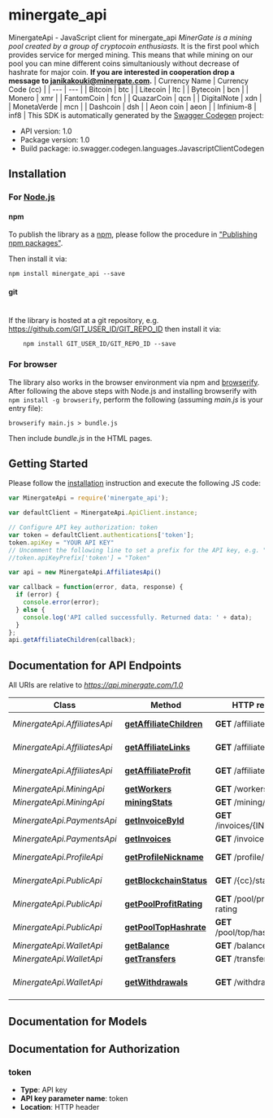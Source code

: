 # minergate_api

MinergateApi - JavaScript client for minergate_api
*MinerGate is a mining pool created by a group of cryptocoin enthusiasts.*  It is the first pool which provides service for merged mining. This means that while mining on our pool you can mine different coins simultaniously without decrease of hashrate for major coin.  **If you are interested in cooperation drop a message to janikakouki@minergate.com.**  | Currency Name | Currency Code (cc) | | --- | --- | | Bitcoin | btc | | Litecoin | ltc | | Bytecoin | bcn | | Monero | xmr | | FantomCoin | fcn | | QuazarCoin | qcn | | DigitalNote | xdn | | MonetaVerde | mcn | | Dashcoin | dsh | | Aeon coin | aeon | | Infinium-8 | inf8 | 
This SDK is automatically generated by the [Swagger Codegen](https://github.com/swagger-api/swagger-codegen) project:

- API version: 1.0
- Package version: 1.0
- Build package: io.swagger.codegen.languages.JavascriptClientCodegen

## Installation

### For [Node.js](https://nodejs.org/)

#### npm

To publish the library as a [npm](https://www.npmjs.com/),
please follow the procedure in ["Publishing npm packages"](https://docs.npmjs.com/getting-started/publishing-npm-packages).

Then install it via:

```shell
npm install minergate_api --save
```

#### git
#
If the library is hosted at a git repository, e.g.
https://github.com/GIT_USER_ID/GIT_REPO_ID
then install it via:

```shell
    npm install GIT_USER_ID/GIT_REPO_ID --save
```

### For browser

The library also works in the browser environment via npm and [browserify](http://browserify.org/). After following
the above steps with Node.js and installing browserify with `npm install -g browserify`,
perform the following (assuming *main.js* is your entry file):

```shell
browserify main.js > bundle.js
```

Then include *bundle.js* in the HTML pages.

## Getting Started

Please follow the [installation](#installation) instruction and execute the following JS code:

```javascript
var MinergateApi = require('minergate_api');

var defaultClient = MinergateApi.ApiClient.instance;

// Configure API key authorization: token
var token = defaultClient.authentications['token'];
token.apiKey = "YOUR API KEY"
// Uncomment the following line to set a prefix for the API key, e.g. "Token" (defaults to null)
//token.apiKeyPrefix['token'] = "Token"

var api = new MinergateApi.AffiliatesApi()

var callback = function(error, data, response) {
  if (error) {
    console.error(error);
  } else {
    console.log('API called successfully. Returned data: ' + data);
  }
};
api.getAffiliateChildren(callback);

```

## Documentation for API Endpoints

All URIs are relative to *https://api.minergate.com/1.0*

Class | Method | HTTP request | Description
------------ | ------------- | ------------- | -------------
*MinergateApi.AffiliatesApi* | [**getAffiliateChildren**](docs/AffiliatesApi.md#getAffiliateChildren) | **GET** /affiliate/childrens | Affiliate Childrens
*MinergateApi.AffiliatesApi* | [**getAffiliateLinks**](docs/AffiliatesApi.md#getAffiliateLinks) | **GET** /affiliate/links | Affiliate Links
*MinergateApi.AffiliatesApi* | [**getAffiliateProfit**](docs/AffiliatesApi.md#getAffiliateProfit) | **GET** /affiliate/profit | Affiliate Profit
*MinergateApi.MiningApi* | [**getWorkers**](docs/MiningApi.md#getWorkers) | **GET** /workers | Workers
*MinergateApi.MiningApi* | [**miningStats**](docs/MiningApi.md#miningStats) | **GET** /mining/stats | Mining Stats
*MinergateApi.PaymentsApi* | [**getInvoiceById**](docs/PaymentsApi.md#getInvoiceById) | **GET** /invoices/{INVOICE_ID} | Invoices by Id
*MinergateApi.PaymentsApi* | [**getInvoices**](docs/PaymentsApi.md#getInvoices) | **GET** /invoices | Invoices
*MinergateApi.ProfileApi* | [**getProfileNickname**](docs/ProfileApi.md#getProfileNickname) | **GET** /profile/nickname | Profile Nickname
*MinergateApi.PublicApi* | [**getBlockchainStatus**](docs/PublicApi.md#getBlockchainStatus) | **GET** /{cc}/status | Blockchain Status
*MinergateApi.PublicApi* | [**getPoolProfitRating**](docs/PublicApi.md#getPoolProfitRating) | **GET** /pool/profit-rating | Pool Profit-Rating
*MinergateApi.PublicApi* | [**getPoolTopHashrate**](docs/PublicApi.md#getPoolTopHashrate) | **GET** /pool/top/hashrate | Pool Top Hashrate
*MinergateApi.WalletApi* | [**getBalance**](docs/WalletApi.md#getBalance) | **GET** /balance | Balance
*MinergateApi.WalletApi* | [**getTransfers**](docs/WalletApi.md#getTransfers) | **GET** /transfers/{cc} | Transfers
*MinergateApi.WalletApi* | [**getWithdrawals**](docs/WalletApi.md#getWithdrawals) | **GET** /withdrawals/{cc} | Withdrawals by Blockchain


## Documentation for Models



## Documentation for Authorization


### token

- **Type**: API key
- **API key parameter name**: token
- **Location**: HTTP header

